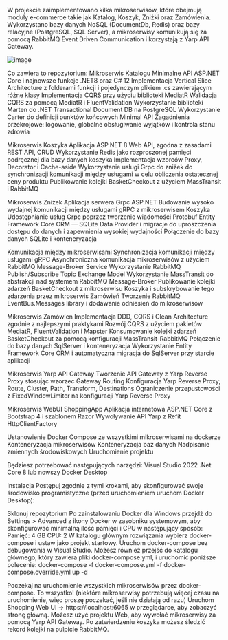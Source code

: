 W projekcie zaimplementowano kilka mikroserwisów, które obejmują moduły e-commerce takie jak Katalog, Koszyk, Zniżki oraz Zamówienia. Wykorzystano bazy danych NoSQL (DocumentDb, Redis) oraz bazy relacyjne (PostgreSQL, SQL Server), a mikroserwisy komunikują się za pomocą RabbitMQ Event Driven Communication i korzystają z Yarp API Gateway.

![image](https://github.com/tomszymanski/microservices/assets/101809461/d9561313-294d-40b0-bc8b-5d84a1d29baa)


Co zawiera to repozytorium:
Mikroserwis Katalogu
  Minimalne API ASP.NET Core i najnowsze funkcje .NET8 oraz C# 12
  Implementacja Vertical Slice Architecture z folderami funkcji i pojedynczym plikiem .cs zawierającym różne klasy
  Implementacja CQRS przy użyciu biblioteki MediatR
  Walidacja CQRS za pomocą MediatR i FluentValidation
  Wykorzystanie biblioteki Marten do .NET Transactional Document DB na PostgreSQL
  Wykorzystanie Carter do definicji punktów końcowych Minimal API
  Zagadnienia przekrojowe: logowanie, globalne obsługiwanie wyjątków i kontrola stanu zdrowia

Mikroserwis Koszyka
  Aplikacja ASP.NET 8 Web API, zgodna z zasadami REST API, CRUD
  Wykorzystanie Redis jako rozproszonej pamięci podręcznej dla bazy danych koszyka
  Implementacja wzorców Proxy, Decorator i Cache-aside
  Wykorzystanie usługi Grpc do zniżek do synchronizacji komunikacji między usługami w celu obliczenia ostatecznej ceny produktu
  Publikowanie kolejki BasketCheckout z użyciem MassTransit i RabbitMQ

Mikroserwis Zniżek
  Aplikacja serwera Grpc ASP.NET
  Budowanie wysoko wydajnej komunikacji między usługami gRPC z mikroserwisem Koszyka
  Udostępnianie usług Grpc poprzez tworzenie wiadomości Protobuf
  Entity Framework Core ORM — SQLite Data Provider i migracje do uproszczenia dostępu do danych i zapewnienia wysokiej wydajności
  Połączenie do bazy danych SQLite i konteneryzacja

Komunikacja między mikroserwisami
  Synchronizacja komunikacji między usługami gRPC
  Asynchroniczna komunikacja mikroserwisów z użyciem RabbitMQ Message-Broker Service
  Wykorzystanie RabbitMQ Publish/Subscribe Topic Exchange Model
  Wykorzystanie MassTransit do abstrakcji nad systemem RabbitMQ Message-Broker
  Publikowanie kolejki zdarzeń BasketCheckout z mikroserwisu Koszyka i subskrybowanie tego zdarzenia przez mikroserwis Zamówień
  Tworzenie RabbitMQ EventBus.Messages library i dodawanie odniesień do mikroserwisów

Mikroserwis Zamówień
  Implementacja DDD, CQRS i Clean Architecture zgodnie z najlepszymi praktykami
  Rozwój CQRS z użyciem pakietów MediatR, FluentValidation i Mapster
  Konsumowanie kolejki zdarzeń BasketCheckout za pomocą konfiguracji MassTransit-RabbitMQ
  Połączenie do bazy danych SqlServer i konteneryzacja
  Wykorzystanie Entity Framework Core ORM i automatyczna migracja do SqlServer przy starcie aplikacji

Mikroserwis Yarp API Gateway
  Tworzenie API Gateway z Yarp Reverse Proxy stosując wzorzec Gateway Routing
  Konfiguracja Yarp Reverse Proxy; Route, Cluster, Path, Transform, Destinations
  Ograniczenie przepustowości z FixedWindowLimiter na konfiguracji Yarp Reverse Proxy

Mikroserwis WebUI ShoppingApp
  Aplikacja internetowa ASP.NET Core z Bootstrap 4 i szablonem Razor
  Wywoływanie API Yarp z Refit HttpClientFactory

Ustanowienie Docker Compose ze wszystkimi mikroserwisami na dockerze
  Konteneryzacja mikroserwisów
  Konteneryzacja baz danych
  Nadpisanie zmiennych środowiskowych
  Uruchomienie projektu


Będziesz potrzebować następujących narzędzi:
  Visual Studio 2022
  .Net Core 8 lub nowszy
  Docker Desktop

Instalacja
Postępuj zgodnie z tymi krokami, aby skonfigurować swoje środowisko programistyczne (przed uruchomieniem uruchom Docker Desktop):

Sklonuj repozytorium
Po zainstalowaniu Docker dla Windows przejdź do Settings > Advanced z ikony Docker w zasobniku systemowym, aby skonfigurować minimalną ilość pamięci i CPU w następujący sposób:
Pamięć: 4 GB
CPU: 2
W katalogu głównym rozwiązania wybierz docker-compose i ustaw jako projekt startowy. Uruchom docker-compose bez debugowania w Visual Studio. Możesz również przejść do katalogu głównego, który zawiera pliki docker-compose.yml, i uruchomić poniższe polecenie:
docker-compose -f docker-compose.yml -f docker-compose.override.yml up -d

Poczekaj na uruchomienie wszystkich mikroserwisów przez docker-compose. To wszystko! (niektóre mikroserwisy potrzebują więcej czasu na uruchomienie, więc proszę poczekać, jeśli nie działają od razu)
Uruchom Shopping Web UI -> https://localhost:6065 w przeglądarce, aby zobaczyć stronę główną. Możesz użyć projektu Web, aby wywołać mikroserwisy za pomocą Yarp API Gateway. Po zatwierdzeniu koszyka możesz śledzić rekord kolejki na pulpicie RabbitMQ.
